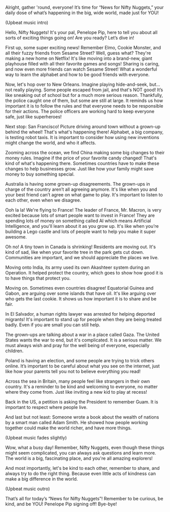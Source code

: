 Alright, gather 'round, everyone! It’s time for “News for Nifty Nuggets,” your daily dose of what’s happening in the big, wide world, made just for YOU!

(Upbeat music intro)

Hello, Nifty Nuggets! It's your pal, Penelope Pip, here to tell you about all sorts of exciting things going on! Are you ready? Let’s dive in!

First up, some super exciting news! Remember Elmo, Cookie Monster, and all their fuzzy friends from Sesame Street? Well, guess what? They're making a new home on Netflix! It's like moving into a brand-new, giant playhouse filled with all their favorite games and songs! Sharing is caring, and now even more friends can watch Sesame Street! What a wonderful way to learn the alphabet and how to be good friends with everyone.

Now, let's hop over to New Orleans. Imagine playing hide-and-seek, but…not really playing. Some people escaped from jail, and that's NOT good! It’s like sneaking out of school but for a much more serious reason. Thankfully, the police caught one of them, but some are still at large. It reminds us how important it is to follow the rules and that everyone needs to be responsible for their actions. The police officers are working hard to keep everyone safe, just like superheroes!

Next stop: San Francisco! Picture driving around town without a grown-up behind the wheel! That's what's happening there! Alphabet, a big company, is testing robot taxis. It is important to consider how using new inventions might change the world, and who it affects.

Zooming across the ocean, we find China making some big changes to their money rules. Imagine if the price of your favorite candy changed! That's kind of what's happening there. Sometimes countries have to make these changes to help businesses grow. Just like how your family might save money to buy something special.

Australia is having some grown-up disagreements. The grown-ups in charge of the country aren’t all agreeing anymore. It's like when you and your best friend can’t agree on what game to play. It's important to listen to each other, even when we disagree.

Ooh la la! We're flying to France! The leader of France, Mr. Macron, is very excited because lots of smart people want to invest in France! They are spending lots of money on something called AI which means Artificial Intelligence, and you'll learn about it as you grow up. It's like when you’re building a Lego castle and lots of people want to help you make it super awesome.

Oh no! A tiny town in Canada is shrinking! Residents are moving out. It's kind of sad, like when your favorite tree in the park gets cut down. Communities are important, and we should appreciate the places we live.

Moving onto India, its army used its own Akashteer system during an Operation. It helped protect the country, which goes to show how good it is to have things that protect you.

Moving on. Sometimes even countries disagree! Equatorial Guinea and Gabon, are arguing over some islands that have oil. It's like arguing over who gets the last cookie. It shows us how important it is to share and be fair.

In El Salvador, a human rights lawyer was arrested for helping deported migrants! It's important to stand up for people when they are being treated badly. Even if you are small you can still help.

The grown-ups are talking about a war in a place called Gaza. The United States wants the war to end, but it's complicated. It is a serious matter. We must always wish and pray for the well being of everyone, especially children.

Poland is having an election, and some people are trying to trick others online. It’s important to be careful about what you see on the internet, just like how your parents tell you not to believe everything you read!

Across the sea in Britain, many people feel like strangers in their own country. It's a reminder to be kind and welcoming to everyone, no matter where they come from. Just like inviting a new kid to play at recess!

Back in the US, a petition is asking the President to remember Guam. It is important to respect where people live.

And last but not least: Someone wrote a book about the wealth of nations by a smart man called Adam Smith. He showed how people working together could make the world richer, and have more things.

(Upbeat music fades slightly)

Wow, what a busy day! Remember, Nifty Nuggets, even though these things might seem complicated, you can always ask questions and learn more. The world is a big, fascinating place, and you're all amazing explorers!

And most importantly, let's be kind to each other, remember to share, and always try to do the right thing. Because even little acts of kindness can make a big difference in the world.

(Upbeat music outro)

That’s all for today’s “News for Nifty Nuggets”! Remember to be curious, be kind, and be YOU! Penelope Pip signing off! Bye-bye!
